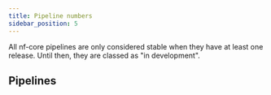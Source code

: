 ```yaml
---
title: Pipeline numbers
sidebar_position: 5
---
```


All nf-core pipelines are only considered stable when they have at least one release. Until then, they are classed as "in development".

<!-- TODO nf-core pipeline numbers over time -->

<!-- BUG https://github.com/nf-core/stats/issues/9 -->

## Pipelines

<!-- TODO Table with Name 	Age 	Releases 	Committers 	Commits 	Stargazers 	Watchers 	Network Forks 	Clones 	Unique cloners 	Repo views 	Unique repo visitors -->
